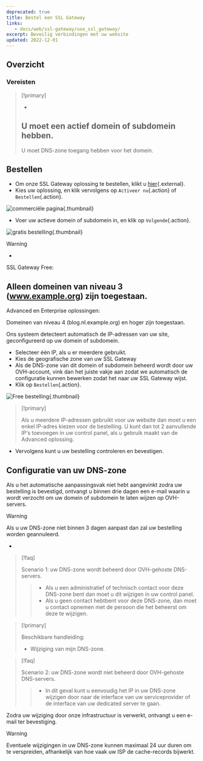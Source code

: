 ```yaml
---
deprecated: true
title: Bestel een SSL Gateway
links: 
   - docs/web/ssl-gateway/use_ssl_gateway/
excerpt: Beveilig verbindingen met uw website
updated: 2022-12-01
---
```



## Overzicht

### Vereisten


> [!primary]
>
> - 
> U moet een actief domein of subdomein hebben.
> - 
> U moet DNS-zone toegang hebben voor het domein.
> 
> 


## Bestellen
- Om onze SSL Gateway oplossing te bestellen, klikt u [hier](https://www.ovh.nl/ssl-gateway){.external}.
- Kies uw oplossing, en klik vervolgens op `Activeer nu`{.action} of `Bestellen`{.action}.

![commerciële pagina](images/1-en.png){.thumbnail}

- Voer uw actieve domein of subdomein in, en klik op `Volgende`{.action}.

![gratis bestelling](images/2-en.png){.thumbnail}



> [!warning]
>
> - 
> SSL Gateway Free:
> 
> Alleen domeinen van niveau 3 (www.example.org) zijn toegestaan.
> - 
> Advanced en Enterprise oplossingen:
> 
> Domeinen van niveau 4 (blog.nl.example.org) en hoger zijn toegestaan.
> 


Ons systeem detecteert automatisch de IP-adressen van uw site, geconfigureerd op uw domein of subdomein.

- Selecteer één IP, als u er meerdere gebruikt.
- Kies de geografische zone van uw SSL Gateway
- Als de DNS-zone van dit domein of subdomein beheerd wordt door uw OVH-account, vink dan het juiste vakje aan zodat we automatisch de configuratie kunnen bewerken zodat het naar uw SSL Gateway wijst.
- Klik op `Bestellen`{.action}.

![Free bestelling](images/3-en.png){.thumbnail}



> [!primary]
>
> Als u meerdere IP-adressen gebruikt voor uw website dan moet u een enkel IP-adres kiezen voor de bestelling.
> U kunt dan tot 2 aanvullende IP‘s toevoegen in uw control panel, als u gebruik maakt van de Advanced oplossing.
> 

- Vervolgens kunt u uw bestelling controleren en bevestigen.


## Configuratie van uw DNS-zone
Als u het automatische aanpassingsvak niet hebt aangevinkt zodra uw bestelling is bevestigd, ontvangt u binnen drie dagen een e-mail waarin u wordt verzocht om uw domein of subdomein te laten wijzen op OVH-servers.



> [!warning]
>
> Als u uw DNS-zone niet binnen 3 dagen aanpast dan zal uw bestelling worden geannuleerd.
> 

- 

> [!faq]
>
> Scenario 1: uw DNS-zone wordt beheerd door OVH-gehoste DNS-servers.
>> 
>> - Als u een administratief of technisch contact voor deze DNS-zone bent dan moet u dit wijzigen in uw control panel.
>> - Als u geen contact hebtbent voor deze DNS-zone, dan moet u contact opnemen met de persoon die het beheerst om deze te wijzigen.
>


> [!primary]
>
> Beschikbare handleiding:
> - Wijziging van mijn DNS-zone.
> 
> 

> [!faq]
>
> Scenario 2: uw DNS-zone wordt niet beheerd door OVH-gehoste DNS-servers.
>> 
>> - In dit geval kunt u eenvoudig het IP in uw DNS-zone wijzigen door naar de interface van uw serviceprovider of de interface van uw dedicated server te gaan.
>

Zodra uw wijziging door onze infrastructuur is verwerkt, ontvangt u een e-mail ter bevestiging.


> [!warning]
>
> Eventuele wijzigingen in uw DNS-zone kunnen maximaal 24 uur duren om te verspreiden, afhankelijk van hoe vaak uw ISP de cache-records bijwerkt.
> 